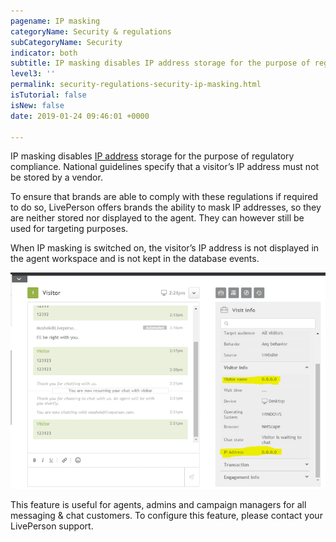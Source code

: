 ```yaml
---
pagename: IP masking
categoryName: Security & regulations
subCategoryName: Security
indicator: both
subtitle: IP masking disables IP address storage for the purpose of regulatory compliance.
level3: ''
permalink: security-regulations-security-ip-masking.html
isTutorial: false
isNew: false
date: 2019-01-24 09:46:01 +0000

---
```

IP masking disables [IP address]( security-regulations-security-ip-address-blocking.html) storage for the purpose of regulatory compliance. National guidelines specify that a visitor’s IP address must not be stored by a vendor.

To ensure that brands are able to comply with these regulations if required to do so, LivePerson offers brands the ability to mask IP addresses, so they are neither stored nor displayed to the agent. They can however still be used for targeting purposes.

When IP masking is switched on, the visitor’s IP address is not displayed in the agent workspace and is not kept in the database events.

![](/img/Security_IP_masking1.png)

This feature is useful for agents, admins and campaign managers for all messaging & chat customers. To configure this feature, please contact your LivePerson support.

